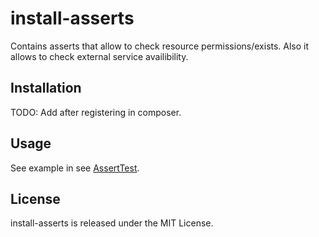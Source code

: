install-asserts
============
Contains asserts that allow to check resource permissions/exists.
Also it allows to check external service availibility.


Installation
------------

TODO: Add after registering in composer.

Usage
-----
See example in see [AssertTest](https://github.com/ivol84/install-asserts/blob/master/test/AssertTest.php).


License
-------

install-asserts is released under the MIT License.
